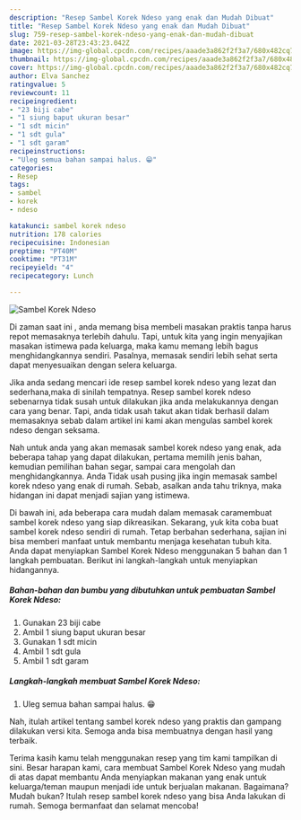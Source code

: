 ```yaml
---
description: "Resep Sambel Korek Ndeso yang enak dan Mudah Dibuat"
title: "Resep Sambel Korek Ndeso yang enak dan Mudah Dibuat"
slug: 759-resep-sambel-korek-ndeso-yang-enak-dan-mudah-dibuat
date: 2021-03-28T23:43:23.042Z
image: https://img-global.cpcdn.com/recipes/aaade3a862f2f3a7/680x482cq70/sambel-korek-ndeso-foto-resep-utama.jpg
thumbnail: https://img-global.cpcdn.com/recipes/aaade3a862f2f3a7/680x482cq70/sambel-korek-ndeso-foto-resep-utama.jpg
cover: https://img-global.cpcdn.com/recipes/aaade3a862f2f3a7/680x482cq70/sambel-korek-ndeso-foto-resep-utama.jpg
author: Elva Sanchez
ratingvalue: 5
reviewcount: 11
recipeingredient:
- "23 biji cabe"
- "1 siung baput ukuran besar"
- "1 sdt micin"
- "1 sdt gula"
- "1 sdt garam"
recipeinstructions:
- "Uleg semua bahan sampai halus. 😁"
categories:
- Resep
tags:
- sambel
- korek
- ndeso

katakunci: sambel korek ndeso 
nutrition: 178 calories
recipecuisine: Indonesian
preptime: "PT40M"
cooktime: "PT31M"
recipeyield: "4"
recipecategory: Lunch

---
```



![Sambel Korek Ndeso](https://img-global.cpcdn.com/recipes/aaade3a862f2f3a7/680x482cq70/sambel-korek-ndeso-foto-resep-utama.jpg)

Di zaman  saat ini , anda memang bisa membeli masakan praktis tanpa harus repot memasaknya terlebih dahulu. Tapi, untuk kita yang ingin menyajikan masakan istimewa pada keluarga, maka kamu memang lebih bagus menghidangkannya sendiri. Pasalnya, memasak sendiri lebih sehat serta dapat menyesuaikan dengan selera keluarga.

Jika anda sedang mencari ide resep sambel korek ndeso yang lezat dan sederhana,maka di sinilah tempatnya. Resep sambel korek ndeso  sebenarnya tidak susah untuk dilakukan jika anda melakukannya dengan cara yang benar. Tapi, anda tidak usah takut akan tidak berhasil dalam memasaknya 
sebab dalam artikel ini kami akan mengulas sambel korek ndeso dengan seksama.  



Nah untuk anda yang akan memasak sambel korek ndeso yang enak, ada beberapa tahap yang dapat dilakukan, pertama memilih jenis bahan, kemudian pemilihan bahan segar, sampai cara mengolah dan menghidangkannya. Anda Tidak usah pusing jika ingin memasak sambel korek ndeso yang enak di rumah. Sebab, asalkan anda  tahu triknya, maka hidangan ini dapat menjadi sajian yang istimewa.

Di bawah ini, ada beberapa cara mudah dalam memasak caramembuat sambel korek ndeso yang siap dikreasikan. Sekarang, yuk kita coba buat sambel korek ndeso sendiri di rumah. Tetap berbahan sederhana, sajian ini bisa memberi manfaat untuk membantu menjaga kesehatan tubuh kita. Anda dapat menyiapkan Sambel Korek Ndeso menggunakan 5 bahan dan 1 langkah pembuatan. Berikut ini langkah-langkah untuk menyiapkan hidangannya.

<!--inarticleads1-->

##### Bahan-bahan dan bumbu yang dibutuhkan untuk pembuatan Sambel Korek Ndeso:

1. Gunakan 23 biji cabe
1. Ambil 1 siung baput ukuran besar
1. Gunakan 1 sdt micin
1. Ambil 1 sdt gula
1. Ambil 1 sdt garam




<!--inarticleads2-->

##### Langkah-langkah membuat Sambel Korek Ndeso:

1. Uleg semua bahan sampai halus. 😁




Nah, itulah artikel tentang  sambel korek ndeso  yang praktis dan gampang dilakukan versi kita. Semoga anda bisa membuatnya dengan hasil yang terbaik. 

Terima kasih kamu telah menggunakan resep yang tim kami tampilkan di sini. Besar harapan kami, cara membuat  Sambel Korek Ndeso yang mudah di atas dapat membantu Anda menyiapkan makanan yang enak untuk keluarga/teman maupun menjadi ide untuk berjualan makanan. Bagaimana? Mudah bukan? Itulah resep sambel korek ndeso yang bisa Anda lakukan di rumah. Semoga bermanfaat dan selamat mencoba!

